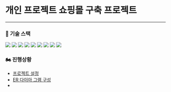 <h1>개인 프로젝트 쇼핑몰 구축 프로젝트</h1>
<hr>

<h3>🎂 기술 스택</h3>
<div>
    <img src="https://img.shields.io/badge/Java-007396?style=flat-square&logo=Java&logoColor=white"/>
    <img src="https://img.shields.io/badge/JPA-40AEF0?style=flat-square&logo=Java&logoColor=white"/>
    <img src="https://img.shields.io/badge/Hibernate-F40D12?style=flat-square&logo=Java&logoColor=white"/>
    <img src="https://img.shields.io/badge/Spring-6DB33F?style=flat-square&logo=Spring&logoColor=white"/>
    <img src="https://img.shields.io/badge/springboot-6DB33F?style=flat-square&logo=MySQL&logoColor=white"/>
    <img src="https://img.shields.io/badge/MySQL-4479A1?style=flat-square&logo=MySQL&logoColor=white"/>
    <img src="https://img.shields.io/badge/HTML5-E34F26?style=flat-square&logo=HTML5&logoColor=white"/>
    <img src="https://img.shields.io/badge/CSS3-1572B6?style=flat-square&logo=CSS3&logoColor=white"/>
    <img src="https://img.shields.io/badge/JavaScript-F7DF1E?style=flat-square&logo=JavaScript&logoColor=white"/>
</div>   


<h3>🏍 진행상황 </h3>
<ul>
    <li><a href="https://velog.io/@rmspring12/%EC%8A%A4%ED%94%84%EB%A7%81-%EC%87%BC%ED%95%91%EB%AA%B0-%ED%94%84%EB%A1%9C%EC%A0%9D%ED%8A%B8-%EA%B5%AC%EC%84%B1">프로젝트 설정</a></li>
    <li><a href="https://velog.io/@rmspring12/%EC%87%BC%ED%95%91%EB%AA%B0-ERD-%EA%B5%AC%EC%B6%95%ED%95%98%EA%B8%B0">ER 다이아 그램 구성</a></li>
        <li><img src="https://github.com/TwoEther/ShoppingMallProject/assets/101616106/4869073f-6074-4574-a3f9-6ed2bf9ed36a" alt=""></li>
</ul>